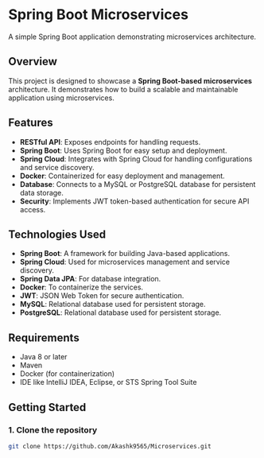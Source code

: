 # Spring Boot Microservices

A simple Spring Boot application demonstrating microservices architecture.

## Overview

This project is designed to showcase a **Spring Boot-based microservices** architecture. It demonstrates how to build a scalable and maintainable application using microservices.

## Features

- **RESTful API**: Exposes endpoints for handling requests.
- **Spring Boot**: Uses Spring Boot for easy setup and deployment.
- **Spring Cloud**: Integrates with Spring Cloud for handling configurations and service discovery.
- **Docker**: Containerized for easy deployment and management.
- **Database**: Connects to a MySQL or PostgreSQL database for persistent data storage.
- **Security**: Implements JWT token-based authentication for secure API access.

## Technologies Used

- **Spring Boot**: A framework for building Java-based applications.
- **Spring Cloud**: Used for microservices management and service discovery.
- **Spring Data JPA**: For database integration.
- **Docker**: To containerize the services.
- **JWT**: JSON Web Token for secure authentication.
- **MySQL**: Relational database used for persistent storage.
- **PostgreSQL**: Relational database used for persistent storage.

## Requirements

- Java 8 or later
- Maven 
- Docker (for containerization)
- IDE like IntelliJ IDEA, Eclipse, or STS Spring Tool Suite

## Getting Started

### 1. Clone the repository

```bash
git clone https://github.com/Akashk9565/Microservices.git

